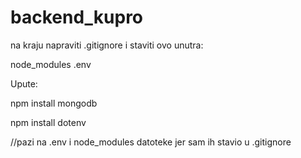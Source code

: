 # backend_kupro

na kraju napraviti .gitignore i staviti ovo unutra:

node_modules
.env

Upute:

npm install mongodb

npm install dotenv

//pazi na .env i node_modules datoteke jer sam ih stavio u .gitignore
